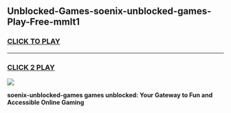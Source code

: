 
## Unblocked-Games-soenix-unblocked-games-Play-Free-mmlt1
<h3>
<a href="https://premium76.site?title=soenix-unblocked-games&ref=15A">CLICK TO PLAY</a></h3>
<hr>

<h3>
<a href="https://premium76.site?title=soenix-unblocked-games&ref=15A">CLICK 2 PLAY</a>
  
</h3>

<a href="https://premium76.site?title=soenix-unblocked-games&ref=15A"><img src="https://clearcache.store/games.png"></a>


**soenix-unblocked-games games unblocked: Your Gateway to Fun and Accessible Online Gaming**

